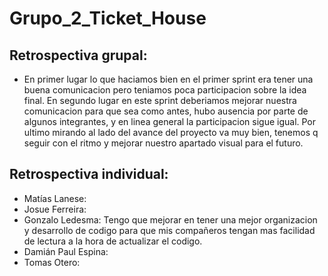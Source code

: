 # Grupo_2_Ticket_House

## Retrospectiva grupal:
- En primer lugar lo que haciamos bien en el primer sprint era tener una buena comunicacion pero teniamos poca participacion sobre la idea final. En segundo lugar en este sprint deberiamos mejorar nuestra comunicacion para que sea como antes, hubo ausencia por parte de algunos integrantes, y en linea general la participacion sigue igual. Por ultimo mirando al lado del avance del proyecto va muy bien, tenemos q seguir con el ritmo y mejorar nuestro apartado visual para el futuro.

## Retrospectiva individual:

- Matías Lanese: 
- Josue Ferreira: 
- Gonzalo Ledesma: Tengo que mejorar en tener una mejor organizacion y desarrollo de codigo para que mis compañeros tengan mas facilidad de lectura a la hora de actualizar el codigo.
- Damián Paul Espina:
- Tomas Otero: 
